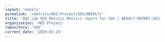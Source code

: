 ```yaml
---
layout: 'weekly'
permalink: '/metrics/HDI-Project/SDV/WEEKLY/'
title: 'DAI Lab OSS Metrics Metrics report for SDV | WEEKLY-REPORT-2019-02-24'
organization: 'HDI-Project'
repository: 'SDV'
current_date: '2019-02-24'
---
```

